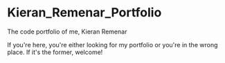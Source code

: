# Kieran_Remenar_Portfolio
The code portfolio of me, Kieran Remenar

If you're here, you're either looking for my portfolio or you're in the wrong place.
If it's the former, welcome!
